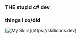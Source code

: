 ### THE stupid c# dev

### things i do/did
[![My Skills]([https://skillicons.dev/icons?i=c,cs,discord,docker,dotnet,grafana,java,](https://skillicons.dev/icons?i=windows,visualstudio,cpp,cs,unity,haxeflixel,haxe,dotnet,npm,js,ai,pr,ps,discord,raspberrypi,docker,postman))](https://skillicons.dev)
